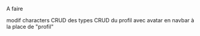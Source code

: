 A faire

modif characters
CRUD des types
CRUD du profil avec avatar en navbar à la place de "profil"